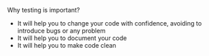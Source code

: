 Why testing is important?
- It will help you to change your code with confidence, avoiding to introduce bugs or any problem
- It will help you to document your code
- It will help you to make code clean